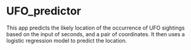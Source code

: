 # UFO_predictor
This app predicts the likely location of the occurrence of UFO sightings based on the input of seconds, and a pair of coordinates. It then uses a logistic regression model to predict the location.
